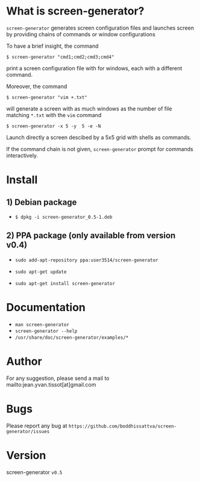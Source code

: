 # What is screen-generator?

`screen-generator` generates screen configuration files and launches screen by providing chains of commands or window configurations

To have a brief insight, the command

    $ screen-generator "cmd1;cmd2;cmd3;cmd4"

print a screen configuration file with for windows, each with a different command.

Moreover, the command

    $ screen-generator "vim +.txt"

will generate a screen with as much windows as the number of file matching `*.txt` with the `vim` command

    $ screen-generator -x 5 -y  5 -e -N

Launch directly a screen descibed by a 5x5 grid with shells as commands. 

If the command chain is not given, `screen-generator` prompt for commands interactively.

# Install

## 1) Debian package

* `$ dpkg -i screen-generator_0.5-1.deb`

## 2) PPA package (only available from version v0.4)

* `sudo add-apt-repository ppa:user3514/screen-generator`

* `sudo apt-get update`
* `sudo apt-get install screen-generator`


# Documentation

* `man screen-generator`
* `screen-generator --help`
* `/usr/share/doc/screen-generator/examples/*`

# Author

For any suggestion, please send a mail to mailto:jean.yvan.tissot[at]gmail.com


# Bugs

Please report any bug at `https://github.com/boddhissattva/screen-generator/issues`

# Version

screen-generator `v0.5`
